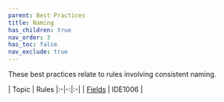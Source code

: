 ```yaml
---
parent: Best Practices
title: Naming
has_children: true
nav_order: 3
has_toc: false
nav_exclude: true
---
```


These best practices relate to rules involving consistent naming.

| Topic | Rules
|:-|-:|:-|
| [Fields](fields.md) | IDE1006 |
